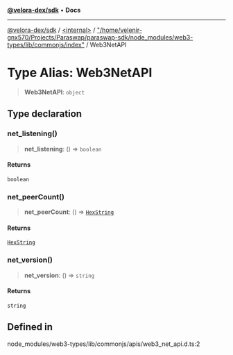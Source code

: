 [**@velora-dex/sdk**](../../../../README.md) • **Docs**

***

[@velora-dex/sdk](../../../../globals.md) / [\<internal\>](../../../README.md) / ["/home/velenir-gnx570/Projects/Paraswap/paraswap-sdk/node\_modules/web3-types/lib/commonjs/index"](../README.md) / Web3NetAPI

# Type Alias: Web3NetAPI

> **Web3NetAPI**: `object`

## Type declaration

### net\_listening()

> **net\_listening**: () => `boolean`

#### Returns

`boolean`

### net\_peerCount()

> **net\_peerCount**: () => [`HexString`](../../../type-aliases/HexString.md)

#### Returns

[`HexString`](../../../type-aliases/HexString.md)

### net\_version()

> **net\_version**: () => `string`

#### Returns

`string`

## Defined in

node\_modules/web3-types/lib/commonjs/apis/web3\_net\_api.d.ts:2
